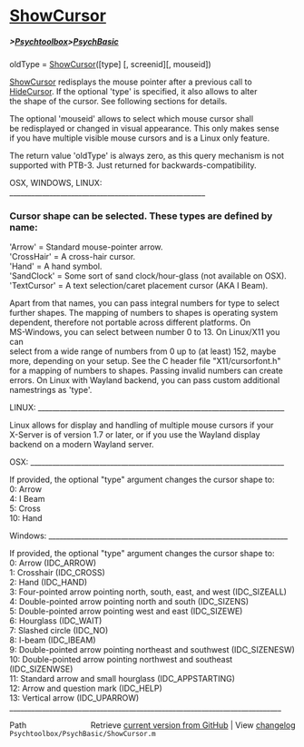 # [ShowCursor](ShowCursor)
##### >[Psychtoolbox](Psychtoolbox)>[PsychBasic](PsychBasic)

oldType = [ShowCursor](ShowCursor)([type] [, screenid][, mouseid])  
  
[ShowCursor](ShowCursor) redisplays the mouse pointer after a previous call to  
[HideCursor](HideCursor). If the optional 'type' is specified, it also allows to alter  
the shape of the cursor. See following sections for details.  
  
The optional 'mouseid' allows to select which mouse cursor shall  
be redisplayed or changed in visual appearance. This only makes sense  
if you have multiple visible mouse cursors and is a Linux only feature.  
  
The return value 'oldType' is always zero, as this query mechanism is not  
supported with PTB-3. Just returned for backwards-compatibility.  
  
OSX, WINDOWS, LINUX: \_\_\_\_\_\_\_\_\_\_\_\_\_\_\_\_\_\_\_\_\_\_\_\_\_\_\_\_\_\_\_\_\_\_\_\_\_\_\_\_\_\_\_\_\_\_\_\_\_\_\_\_\_\_  
  
### Cursor shape can be selected. These types are defined by name:  
  
'Arrow' = Standard mouse-pointer arrow.  
'CrossHair' = A cross-hair cursor.  
'Hand' = A hand symbol.  
'SandClock' = Some sort of sand clock/hour-glass (not available on OSX).  
'TextCursor' = A text selection/caret placement cursor (AKA I Beam).  
  
Apart from that names, you can pass integral numbers for type to select  
further shapes. The mapping of numbers to shapes is operating system  
dependent, therefore not portable across different platforms. On  
MS-Windows, you can select between number 0 to 13. On Linux/X11 you can  
select from a wide range of numbers from 0 up to (at least) 152, maybe  
more, depending on your setup. See the C header file "X11/cursorfont.h"  
for a mapping of numbers to shapes. Passing invalid numbers can create  
errors. On Linux with Wayland backend, you can pass custom additional  
namestrings as 'type'.  
  
LINUX: \_\_\_\_\_\_\_\_\_\_\_\_\_\_\_\_\_\_\_\_\_\_\_\_\_\_\_\_\_\_\_\_\_\_\_\_\_\_\_\_\_\_\_\_\_\_\_\_\_\_\_\_\_\_\_\_\_\_\_\_\_\_\_\_\_\_\_\_  
  
Linux allows for display and handling of multiple mouse cursors if your  
X-Server is of version 1.7 or later, or if you use the Wayland display  
backend on a modern Wayland server.  
  
OSX: \_\_\_\_\_\_\_\_\_\_\_\_\_\_\_\_\_\_\_\_\_\_\_\_\_\_\_\_\_\_\_\_\_\_\_\_\_\_\_\_\_\_\_\_\_\_\_\_\_\_\_\_\_\_\_\_\_\_\_\_\_\_\_\_\_\_\_\_\_\_  
  
If provided, the optional "type" argument changes the cursor shape to:  
  0: Arrow  
  4: I Beam  
  5: Cross  
 10: Hand  
  
Windows: \_\_\_\_\_\_\_\_\_\_\_\_\_\_\_\_\_\_\_\_\_\_\_\_\_\_\_\_\_\_\_\_\_\_\_\_\_\_\_\_\_\_\_\_\_\_\_\_\_\_\_\_\_\_\_\_\_\_\_\_\_\_\_\_\_\_  
  
If provided, the optional "type" argument changes the cursor shape to:  
  0: Arrow (IDC\_ARROW)  
  1: Crosshair (IDC\_CROSS)  
  2: Hand (IDC\_HAND)  
  3: Four-pointed arrow pointing north, south, east, and west (IDC\_SIZEALL)  
  4: Double-pointed arrow pointing north and south (IDC\_SIZENS)  
  5: Double-pointed arrow pointing west and east (IDC\_SIZEWE)  
  6: Hourglass (IDC\_WAIT)  
  7: Slashed circle (IDC\_NO)  
  8: I-beam (IDC\_IBEAM)  
  9: Double-pointed arrow pointing northeast and southwest (IDC\_SIZENESW)  
 10: Double-pointed arrow pointing northwest and southeast (IDC\_SIZENWSE)  
 11: Standard arrow and small hourglass (IDC\_APPSTARTING)  
 12: Arrow and question mark (IDC\_HELP)  
 13: Vertical arrow (IDC\_UPARROW)  
\_\_\_\_\_\_\_\_\_\_\_\_\_\_\_\_\_\_\_\_\_\_\_\_\_\_\_\_\_\_\_\_\_\_\_\_\_\_\_\_\_\_\_\_\_\_\_\_\_\_\_\_\_\_\_\_\_\_\_\_\_\_\_\_\_\_\_\_\_\_\_\_\_\_\_  




<div class="code_header" style="text-align:right;">
  <span style="float:left;">Path&nbsp;&nbsp;</span> <span class="counter">Retrieve <a href=
  "https://raw.github.com/Psychtoolbox-3/Psychtoolbox-3/beta/Psychtoolbox/PsychBasic/ShowCursor.m">current version from GitHub</a> | View <a href=
  "https://github.com/Psychtoolbox-3/Psychtoolbox-3/commits/beta/Psychtoolbox/PsychBasic/ShowCursor.m">changelog</a></span>
</div>
<div class="code">
  <code>Psychtoolbox/PsychBasic/ShowCursor.m</code>
</div>

